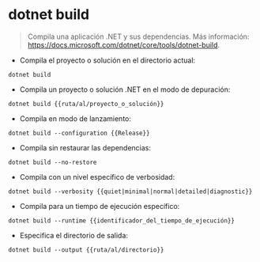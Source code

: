 # dotnet build

> Compila una aplicación .NET y sus dependencias.
> Más información: <https://docs.microsoft.com/dotnet/core/tools/dotnet-build>.

- Compila el proyecto o solución en el directorio actual:

`dotnet build`

- Compila un proyecto o solución .NET en el modo de depuración:

`dotnet build {{ruta/al/proyecto_o_solución}}`

- Compila en modo de lanzamiento:

`dotnet build --configuration {{Release}}`

- Compila sin restaurar las dependencias:

`dotnet build --no-restore`

- Compila con un nivel específico de verbosidad:

`dotnet build --verbosity {{quiet|minimal|normal|detailed|diagnostic}}`

- Compila para un tiempo de ejecución específico:

`dotnet build --runtime {{identificador_del_tiempo_de_ejecución}}`

- Especifica el directorio de salida:

`dotnet build --output {{ruta/al/directorio}}`
